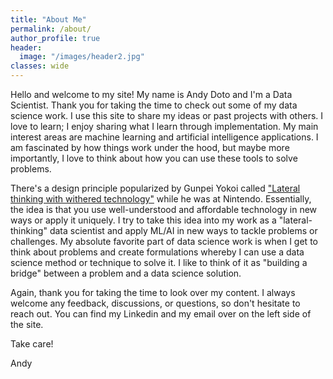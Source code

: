 ```yaml
---
title: "About Me"
permalink: /about/
author_profile: true
header:
  image: "/images/header2.jpg"
classes: wide
---
```


Hello and welcome to my site! My name is Andy Doto and I'm a Data Scientist. Thank you for taking the time to check out some of my data science work. I use this site to share my ideas or past projects with others. I love to learn; I enjoy sharing what I learn through implementation. My main interest areas are machine learning and artificial intelligence applications. I am fascinated by how things work under the hood, but maybe more importantly, I love to think about how you can use these tools to solve problems. 

There's a design principle popularized by Gunpei Yokoi called ["Lateral thinking with withered technology"](https://en.wikipedia.org/wiki/Gunpei_Yokoi#Lateral_Thinking_with_Withered_Technology) while he was at Nintendo. Essentially, the idea is that you use well-understood and affordable technology in new ways or apply it uniquely. I try to take this idea into my work as a "lateral-thinking" data scientist and apply ML/AI in new ways to tackle problems or challenges. My absolute favorite part of data science work is when I get to think about problems and create formulations whereby I can use a data science method or technique to solve it. I like to think of it as "building a bridge" between a problem and a data science solution.

Again, thank you for taking the time to look over my content. I always welcome any feedback, discussions, or questions, so don't hesitate to reach out. You can find my Linkedin and my email over on the left side of the site. 

Take care!

Andy
